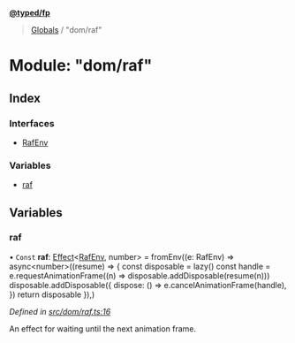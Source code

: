**[@typed/fp](../README.md)**

> [Globals](../globals.md) / "dom/raf"

# Module: "dom/raf"

## Index

### Interfaces

* [RafEnv](../interfaces/_dom_raf_.rafenv.md)

### Variables

* [raf](_dom_raf_.md#raf)

## Variables

### raf

• `Const` **raf**: [Effect](_effect_effect_.effect.md)\<[RafEnv](../interfaces/_dom_raf_.rafenv.md), number> = fromEnv((e: RafEnv) => async\<number>((resume) => { const disposable = lazy() const handle = e.requestAnimationFrame((n) => disposable.addDisposable(resume(n))) disposable.addDisposable({ dispose: () => e.cancelAnimationFrame(handle), }) return disposable }),)

*Defined in [src/dom/raf.ts:16](https://github.com/TylorS/typed-fp/blob/f27ba3e/src/dom/raf.ts#L16)*

An effect for waiting until the next animation frame.
